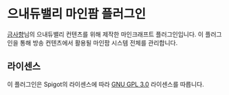 # 으내듀밸리 마인팜 플러그인

[금사향](https://www.twitch.tv/sah_yang)님의 으내듀밸리 컨텐츠를 위해 제작한 마인크래프트 플러그인입니다. 이 플러그인을 통해 방송 컨텐츠에서 활용될 마인팜 시스템 전체를 관리합니다.

## 라이센스

이 플러그인은 Spigot의 라이센스에 따라 [GNU GPL 3.0](https://opensource.org/licenses/GPL-3.0) 라이센스를 따릅니다.